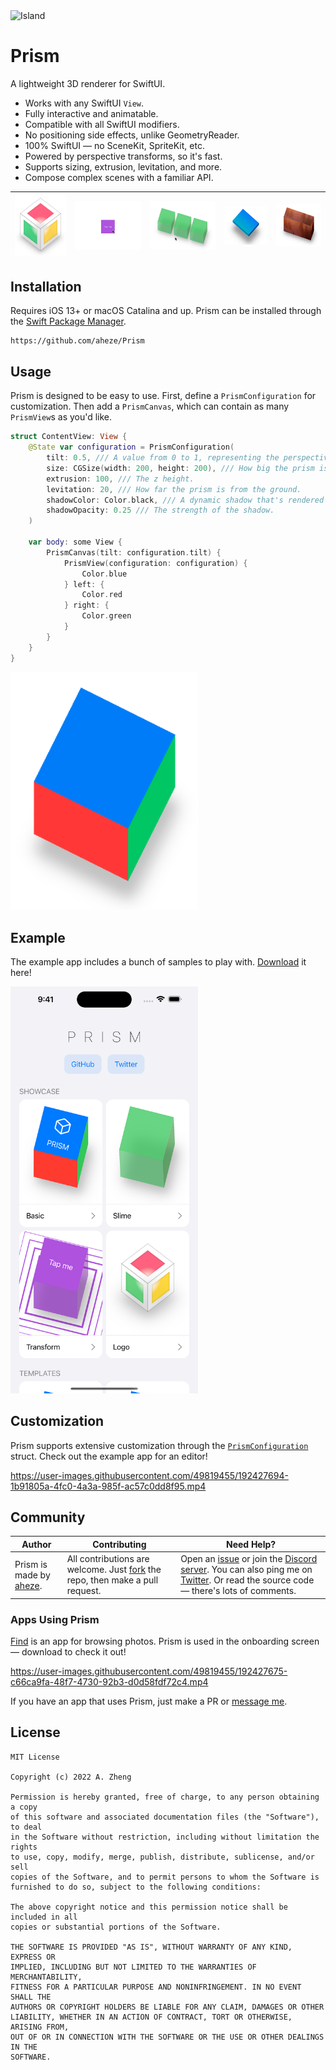 <img width="200" alt="Island" src="Assets/Island.gif">


# Prism

A lightweight 3D renderer for SwiftUI.

- Works with any SwiftUI `View`.
- Fully interactive and animatable.
- Compatible with all SwiftUI modifiers.
- No positioning side effects, unlike GeometryReader.
- 100% SwiftUI — no SceneKit, SpriteKit, etc.
- Powered by perspective transforms, so it's fast.
- Supports sizing, extrusion, levitation, and more.
- Compose complex scenes with a familiar API.

![Logo cube](Assets/Logo.png) | ![Square that animates into a cube, with border](Assets/Transform.gif) | ![3 green cubes that bounce on click](Assets/Bounce.gif) | ![Thin, levitating blue prism](Assets/Gradient.png) | ![Prism with an image on each side](Assets/Image.png)
--- | --- | --- | --- | ---

## Installation

Requires iOS 13+ or macOS Catalina and up. Prism can be installed through the [Swift Package Manager](https://developer.apple.com/documentation/xcode/adding-package-dependencies-to-your-app).

```
https://github.com/aheze/Prism
```

## Usage

Prism is designed to be easy to use. First, define a `PrismConfiguration` for customization. Then add a `PrismCanvas`, which can contain as many `PrismView`s as you'd like.

```swift
struct ContentView: View {
    @State var configuration = PrismConfiguration(
        tilt: 0.5, /// A value from 0 to 1, representing the perspective.
        size: CGSize(width: 200, height: 200), /// How big the prism is.
        extrusion: 100, /// The z height.
        levitation: 20, /// How far the prism is from the ground.
        shadowColor: Color.black, /// A dynamic shadow that's rendered underneath the prism.
        shadowOpacity: 0.25 /// The strength of the shadow.
    )

    var body: some View {
        PrismCanvas(tilt: configuration.tilt) {
            PrismView(configuration: configuration) {
                Color.blue
            } left: {
                Color.red
            } right: {
                Color.green
            }
        }
    }
}
```

<img src="Assets/Result.png" width="300" alt="Result, a multicolored cube">

## Example

The example app includes a bunch of samples to play with. [Download](https://github.com/aheze/Prism/archive/refs/heads/main.zip) it here!

<img src="Assets/Example.png" width="300" alt="Screenshot of example app">

## Customization

Prism supports extensive customization through the [`PrismConfiguration`](https://github.com/aheze/Prism/blob/main/Sources/PrismConfiguration.swift) struct. Check out the example app for an editor!

https://user-images.githubusercontent.com/49819455/192427694-1b91805a-4fc0-4a3a-985f-ac57c0dd8f95.mp4

## Community

Author | Contributing | Need Help?
--- | --- | ---
Prism is made by [aheze](https://github.com/aheze). | All contributions are welcome. Just [fork](https://github.com/aheze/Prism/fork) the repo, then make a pull request. | Open an [issue](https://github.com/aheze/Prism/issues) or join the [Discord server](https://discord.com/invite/Pmq8fYcus2). You can also ping me on [Twitter](https://twitter.com/aheze0). Or read the source code — there's lots of comments.


### Apps Using Prism

[Find](http://getfind.app) is an app for browsing photos. Prism is used in the onboarding screen — download to check it out!


https://user-images.githubusercontent.com/49819455/192427675-c66ca9fa-48f7-4730-92b3-d0d58fdf72c4.mp4


If you have an app that uses Prism, just make a PR or [message me](https://twitter.com/aheze0).

## License

```
MIT License

Copyright (c) 2022 A. Zheng

Permission is hereby granted, free of charge, to any person obtaining a copy
of this software and associated documentation files (the "Software"), to deal
in the Software without restriction, including without limitation the rights
to use, copy, modify, merge, publish, distribute, sublicense, and/or sell
copies of the Software, and to permit persons to whom the Software is
furnished to do so, subject to the following conditions:

The above copyright notice and this permission notice shall be included in all
copies or substantial portions of the Software.

THE SOFTWARE IS PROVIDED "AS IS", WITHOUT WARRANTY OF ANY KIND, EXPRESS OR
IMPLIED, INCLUDING BUT NOT LIMITED TO THE WARRANTIES OF MERCHANTABILITY,
FITNESS FOR A PARTICULAR PURPOSE AND NONINFRINGEMENT. IN NO EVENT SHALL THE
AUTHORS OR COPYRIGHT HOLDERS BE LIABLE FOR ANY CLAIM, DAMAGES OR OTHER
LIABILITY, WHETHER IN AN ACTION OF CONTRACT, TORT OR OTHERWISE, ARISING FROM,
OUT OF OR IN CONNECTION WITH THE SOFTWARE OR THE USE OR OTHER DEALINGS IN THE
SOFTWARE.
```

